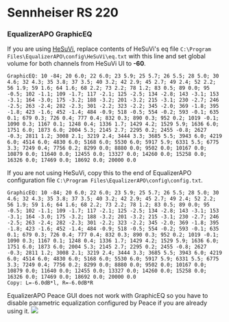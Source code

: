 # Sennheiser RS 220
### EqualizerAPO GraphicEQ
If you are using [HeSuVi](https://sourceforge.net/projects/hesuvi/), replace contents of HeSuVi's eq file `C:\Program Files\EqualizerAPO\config\HeSuVi\eq.txt` with this line and set global volume for both channels from HeSuVi UI to **-60**.
```
GraphicEQ: 10 -84; 20 6.0; 22 6.0; 23 5.9; 25 5.7; 26 5.5; 28 5.0; 30 4.6; 32 4.3; 35 3.8; 37 3.5; 40 3.2; 42 2.9; 45 2.7; 49 2.4; 52 2.2; 56 1.9; 59 1.6; 64 1.6; 68 2.2; 73 2.2; 78 1.2; 83 0.5; 89 0.0; 95 -0.5; 102 -1.1; 109 -1.7; 117 -2.1; 125 -2.5; 134 -2.8; 143 -3.1; 153 -3.1; 164 -3.0; 175 -3.2; 188 -3.2; 201 -3.2; 215 -3.1; 230 -2.7; 246 -2.5; 263 -2.4; 282 -2.3; 301 -2.2; 323 -2.2; 345 -2.0; 369 -1.8; 395 -1.8; 423 -1.6; 452 -1.4; 484 -0.9; 518 -0.5; 554 -0.2; 593 -0.1; 635 0.1; 679 0.3; 726 0.4; 777 0.4; 832 0.3; 890 0.3; 952 0.2; 1019 -0.1; 1090 0.3; 1167 0.1; 1248 0.4; 1336 1.7; 1429 4.2; 1529 5.9; 1636 6.0; 1751 6.0; 1873 6.0; 2004 5.3; 2145 2.7; 2295 0.2; 2455 -0.8; 2627 -0.3; 2811 1.2; 3008 2.1; 3219 2.4; 3444 3.3; 3685 5.5; 3943 6.0; 4219 6.0; 4514 6.0; 4830 6.0; 5168 6.0; 5530 6.0; 5917 5.9; 6331 5.5; 6775 3.3; 7249 0.4; 7756 0.2; 8299 0.0; 8880 0.0; 9502 0.0; 10167 0.0; 10879 0.0; 11640 0.0; 12455 0.0; 13327 0.0; 14260 0.0; 15258 0.0; 16326 0.0; 17469 0.0; 18692 0.0; 20000 0.0
```
If you are not using HeSuVi, copy this to the end of EqualizerAPO configuration file `C:\Program Files\EqualizerAPO\config\config.txt`.
```
GraphicEQ: 10 -84; 20 6.0; 22 6.0; 23 5.9; 25 5.7; 26 5.5; 28 5.0; 30 4.6; 32 4.3; 35 3.8; 37 3.5; 40 3.2; 42 2.9; 45 2.7; 49 2.4; 52 2.2; 56 1.9; 59 1.6; 64 1.6; 68 2.2; 73 2.2; 78 1.2; 83 0.5; 89 0.0; 95 -0.5; 102 -1.1; 109 -1.7; 117 -2.1; 125 -2.5; 134 -2.8; 143 -3.1; 153 -3.1; 164 -3.0; 175 -3.2; 188 -3.2; 201 -3.2; 215 -3.1; 230 -2.7; 246 -2.5; 263 -2.4; 282 -2.3; 301 -2.2; 323 -2.2; 345 -2.0; 369 -1.8; 395 -1.8; 423 -1.6; 452 -1.4; 484 -0.9; 518 -0.5; 554 -0.2; 593 -0.1; 635 0.1; 679 0.3; 726 0.4; 777 0.4; 832 0.3; 890 0.3; 952 0.2; 1019 -0.1; 1090 0.3; 1167 0.1; 1248 0.4; 1336 1.7; 1429 4.2; 1529 5.9; 1636 6.0; 1751 6.0; 1873 6.0; 2004 5.3; 2145 2.7; 2295 0.2; 2455 -0.8; 2627 -0.3; 2811 1.2; 3008 2.1; 3219 2.4; 3444 3.3; 3685 5.5; 3943 6.0; 4219 6.0; 4514 6.0; 4830 6.0; 5168 6.0; 5530 6.0; 5917 5.9; 6331 5.5; 6775 3.3; 7249 0.4; 7756 0.2; 8299 0.0; 8880 0.0; 9502 0.0; 10167 0.0; 10879 0.0; 11640 0.0; 12455 0.0; 13327 0.0; 14260 0.0; 15258 0.0; 16326 0.0; 17469 0.0; 18692 0.0; 20000 0.0
Copy: L=-6.0dB*l, R=-6.0dB*R
```
EqualizerAPO Peace GUI does not work with GraphicEQ so you have to disable parametric equalization configured by Peace if you are already using it.
![](https://raw.githubusercontent.com/jaakkopasanen/AutoEq/master/results/Headphone.com/headphoncecom/onear/Sennheiser%20RS%20220/Sennheiser%20RS%20220.png)
